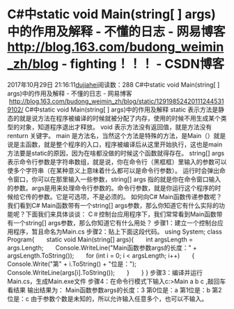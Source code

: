 # C#中static void Main(string[ ] args)中的作用及解释 - 不懂的日志 - 网易博客  http://blog.163.com/budong_weimin_zh/blog - fighting！！！ - CSDN博客
2017年10月29日 21:16:11[dujiahei](https://me.csdn.net/dujiahei)阅读数：288
C#中static void Main(string[ ] args)中的作用及解释 - 不懂的日志 - 网易博客  http://blog.163.com/budong_weimin_zh/blog/static/129198524201112445319102/
C#中static void Main(string[ ] args)中的作用及解释
static 表示方法是静态的就是说方法在程序被编译的时候就被分配了内存，使用的时候不用生成某个类型的对象，知道程序退出才释放。
void 表示方法没有返回值，就是方法没有renturn 关键字。
main 是方法名，当然这个方法是特殊的方法，是Main（）就是说是主函数，就是整个程序的入口，程序被编译后从这里开始执行，这也是main方法要是static的原因，因为在啥都没做的时候这个函数就得存在。
string[] args 表示命令行参数是字符串数组，就是说，你在命令行（黑框框）里输入的参数可以使多个字符串（在某种意义上意味着什么都可以是命令行参数）。
运行时会弹出命令窗口，你可以在那里输入一些参数，string[] args 指的就是你在命令窗口输入的参数。args是用来处理命令行参数的。命令行参数，就是你运行这个程序的时候给它传的参数。它是可选项，不是必须的。
如何向C# Main函数传递参数呢？我们看到C# Main函数带有一个string[] args参数，那么你知道它有什么实际的功能呢？下面我们来具体谈谈：
C＃控制台应用程序下，我们常常看到Main函数带有一个string[] args参数，那么你知道它有什么用处？
步骤1：建立一个控制台应用程序，暂且命名为Main.cs
步骤2：贴上下面这段代码。
using System;
class Program{
      static void Main(string[] args){
      int argsLength = args.Length;
      Console.WriteLine("Main函数参数args的长度：" + argsLength.ToString());
      for (int i = 0; i < argsLength; i++)
      {
           Console.Write("第" + i.ToString() + "位是：");
           Console.WriteLine(args[i].ToString());
      }
      }
}
步骤3：编译并运行Main.cs，生成Main.exe文件
步骤4：在命令行模式下输入c:\>Main a b c ,敲回车看结果
输出结果为：
Main函数参数args的长度：3
第0位是：a
第1位是：b
第2位是：c
由于参数个数是未知的，所以允许输入任意多个，也可以不输入。
